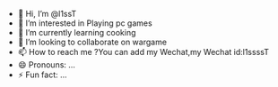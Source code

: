 - 👋 Hi, I’m @l1ssT
- 👀 I’m interested in Playing pc games
- 🌱 I’m currently learning cooking
- 💞️ I’m looking to collaborate on wargame
- 📫 How to reach me ?You can add my Wechat,my Wechat id:l1ssssT
- 😄 Pronouns: ...
- ⚡ Fun fact: ...

<!---
l1ssT/l1ssT is a ✨ special ✨ repository because its `README.md` (this file) appears on your GitHub profile.
You can click the Preview link to take a look at your changes.
--->
